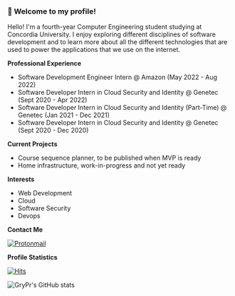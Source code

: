 ### 👋 Welcome to my profile!

Hello! I'm a fourth-year Computer Engineering student studying at Concordia University. I enjoy exploring different disciplines of software development and to learn more about all the different technologies that are used to power the applications that we use on the internet.



**Professional Experience**
*  Software Development Engineer Intern @ Amazon (May 2022 - Aug 2022)
*  Software Developer Intern in Cloud Security and Identity @ Genetec (Sept 2020 - Apr 2022)
*  Software Developer Intern in Cloud Security and Identity (Part-Time) @ Genetec (Jan 2021 - Dec 2021)
*  Software Developer Intern in Cloud Security and Identity @ Genetec (Sept 2020 - Dec 2020)

**Current Projects**
* Course sequence planner, to be published when MVP is ready
* Home infrastructure, work-in-progress and not yet ready

**Interests**
- Web Development
- Cloud
- Software Security
- Devops

**Contact Me**

[![Protonmail](https://img.shields.io/badge/ProtonMail-8B89CC?style=for-the-badge&logo=protonmail&logoColor=white)](mailto:grypr@protonmail.com)

**Profile Statistics**

[![Hits](https://hits.seeyoufarm.com/api/count/incr/badge.svg?url=https%3A%2F%2Fgithub.com%2Fgrypr%2Fhit-counter&count_bg=%2379C83D&title_bg=%23555555&icon=&icon_color=%23E7E7E7&title=hits&edge_flat=false)](https://hits.seeyoufarm.com)

![GryPr's GitHub stats](https://github-readme-stats.vercel.app/api?username=grypr&show_icons=true&count_private=true)
